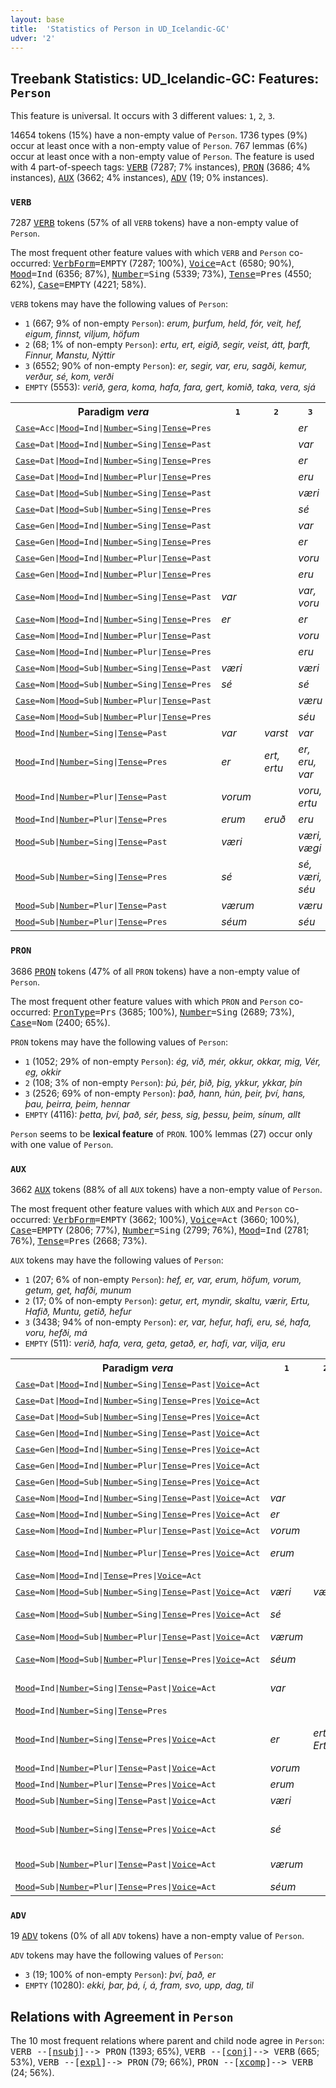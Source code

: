```yaml
---
layout: base
title:  'Statistics of Person in UD_Icelandic-GC'
udver: '2'
---
```


## Treebank Statistics: UD_Icelandic-GC: Features: `Person`

This feature is universal.
It occurs with 3 different values: `1`, `2`, `3`.

14654 tokens (15%) have a non-empty value of `Person`.
1736 types (9%) occur at least once with a non-empty value of `Person`.
767 lemmas (6%) occur at least once with a non-empty value of `Person`.
The feature is used with 4 part-of-speech tags: <tt><a href="is_gc-pos-VERB.html">VERB</a></tt> (7287; 7% instances), <tt><a href="is_gc-pos-PRON.html">PRON</a></tt> (3686; 4% instances), <tt><a href="is_gc-pos-AUX.html">AUX</a></tt> (3662; 4% instances), <tt><a href="is_gc-pos-ADV.html">ADV</a></tt> (19; 0% instances).

### `VERB`

7287 <tt><a href="is_gc-pos-VERB.html">VERB</a></tt> tokens (57% of all `VERB` tokens) have a non-empty value of `Person`.

The most frequent other feature values with which `VERB` and `Person` co-occurred: <tt><a href="is_gc-feat-VerbForm.html">VerbForm</a></tt><tt>=EMPTY</tt> (7287; 100%), <tt><a href="is_gc-feat-Voice.html">Voice</a></tt><tt>=Act</tt> (6580; 90%), <tt><a href="is_gc-feat-Mood.html">Mood</a></tt><tt>=Ind</tt> (6356; 87%), <tt><a href="is_gc-feat-Number.html">Number</a></tt><tt>=Sing</tt> (5339; 73%), <tt><a href="is_gc-feat-Tense.html">Tense</a></tt><tt>=Pres</tt> (4550; 62%), <tt><a href="is_gc-feat-Case.html">Case</a></tt><tt>=EMPTY</tt> (4221; 58%).

`VERB` tokens may have the following values of `Person`:

* `1` (667; 9% of non-empty `Person`): <em>erum, þurfum, held, fór, veit, hef, eigum, finnst, viljum, höfum</em>
* `2` (68; 1% of non-empty `Person`): <em>ertu, ert, eigið, segir, veist, átt, þarft, Finnur, Manstu, Nýttir</em>
* `3` (6552; 90% of non-empty `Person`): <em>er, segir, var, eru, sagði, kemur, verður, sé, kom, verði</em>
* `EMPTY` (5553): <em>verið, gera, koma, hafa, fara, gert, komið, taka, vera, sjá</em>

<table>
  <tr><th>Paradigm <i>vera</i></th><th><tt>1</tt></th><th><tt>2</tt></th><th><tt>3</tt></th></tr>
  <tr><td><tt><tt><a href="is_gc-feat-Case.html">Case</a></tt><tt>=Acc</tt>|<tt><a href="is_gc-feat-Mood.html">Mood</a></tt><tt>=Ind</tt>|<tt><a href="is_gc-feat-Number.html">Number</a></tt><tt>=Sing</tt>|<tt><a href="is_gc-feat-Tense.html">Tense</a></tt><tt>=Pres</tt></tt></td><td></td><td></td><td><em>er</em></td></tr>
  <tr><td><tt><tt><a href="is_gc-feat-Case.html">Case</a></tt><tt>=Dat</tt>|<tt><a href="is_gc-feat-Mood.html">Mood</a></tt><tt>=Ind</tt>|<tt><a href="is_gc-feat-Number.html">Number</a></tt><tt>=Sing</tt>|<tt><a href="is_gc-feat-Tense.html">Tense</a></tt><tt>=Past</tt></tt></td><td></td><td></td><td><em>var</em></td></tr>
  <tr><td><tt><tt><a href="is_gc-feat-Case.html">Case</a></tt><tt>=Dat</tt>|<tt><a href="is_gc-feat-Mood.html">Mood</a></tt><tt>=Ind</tt>|<tt><a href="is_gc-feat-Number.html">Number</a></tt><tt>=Sing</tt>|<tt><a href="is_gc-feat-Tense.html">Tense</a></tt><tt>=Pres</tt></tt></td><td></td><td></td><td><em>er</em></td></tr>
  <tr><td><tt><tt><a href="is_gc-feat-Case.html">Case</a></tt><tt>=Dat</tt>|<tt><a href="is_gc-feat-Mood.html">Mood</a></tt><tt>=Ind</tt>|<tt><a href="is_gc-feat-Number.html">Number</a></tt><tt>=Plur</tt>|<tt><a href="is_gc-feat-Tense.html">Tense</a></tt><tt>=Pres</tt></tt></td><td></td><td></td><td><em>eru</em></td></tr>
  <tr><td><tt><tt><a href="is_gc-feat-Case.html">Case</a></tt><tt>=Dat</tt>|<tt><a href="is_gc-feat-Mood.html">Mood</a></tt><tt>=Sub</tt>|<tt><a href="is_gc-feat-Number.html">Number</a></tt><tt>=Sing</tt>|<tt><a href="is_gc-feat-Tense.html">Tense</a></tt><tt>=Past</tt></tt></td><td></td><td></td><td><em>væri</em></td></tr>
  <tr><td><tt><tt><a href="is_gc-feat-Case.html">Case</a></tt><tt>=Dat</tt>|<tt><a href="is_gc-feat-Mood.html">Mood</a></tt><tt>=Sub</tt>|<tt><a href="is_gc-feat-Number.html">Number</a></tt><tt>=Sing</tt>|<tt><a href="is_gc-feat-Tense.html">Tense</a></tt><tt>=Pres</tt></tt></td><td></td><td></td><td><em>sé</em></td></tr>
  <tr><td><tt><tt><a href="is_gc-feat-Case.html">Case</a></tt><tt>=Gen</tt>|<tt><a href="is_gc-feat-Mood.html">Mood</a></tt><tt>=Ind</tt>|<tt><a href="is_gc-feat-Number.html">Number</a></tt><tt>=Sing</tt>|<tt><a href="is_gc-feat-Tense.html">Tense</a></tt><tt>=Past</tt></tt></td><td></td><td></td><td><em>var</em></td></tr>
  <tr><td><tt><tt><a href="is_gc-feat-Case.html">Case</a></tt><tt>=Gen</tt>|<tt><a href="is_gc-feat-Mood.html">Mood</a></tt><tt>=Ind</tt>|<tt><a href="is_gc-feat-Number.html">Number</a></tt><tt>=Sing</tt>|<tt><a href="is_gc-feat-Tense.html">Tense</a></tt><tt>=Pres</tt></tt></td><td></td><td></td><td><em>er</em></td></tr>
  <tr><td><tt><tt><a href="is_gc-feat-Case.html">Case</a></tt><tt>=Gen</tt>|<tt><a href="is_gc-feat-Mood.html">Mood</a></tt><tt>=Ind</tt>|<tt><a href="is_gc-feat-Number.html">Number</a></tt><tt>=Plur</tt>|<tt><a href="is_gc-feat-Tense.html">Tense</a></tt><tt>=Past</tt></tt></td><td></td><td></td><td><em>voru</em></td></tr>
  <tr><td><tt><tt><a href="is_gc-feat-Case.html">Case</a></tt><tt>=Gen</tt>|<tt><a href="is_gc-feat-Mood.html">Mood</a></tt><tt>=Ind</tt>|<tt><a href="is_gc-feat-Number.html">Number</a></tt><tt>=Plur</tt>|<tt><a href="is_gc-feat-Tense.html">Tense</a></tt><tt>=Pres</tt></tt></td><td></td><td></td><td><em>eru</em></td></tr>
  <tr><td><tt><tt><a href="is_gc-feat-Case.html">Case</a></tt><tt>=Nom</tt>|<tt><a href="is_gc-feat-Mood.html">Mood</a></tt><tt>=Ind</tt>|<tt><a href="is_gc-feat-Number.html">Number</a></tt><tt>=Sing</tt>|<tt><a href="is_gc-feat-Tense.html">Tense</a></tt><tt>=Past</tt></tt></td><td><em>var</em></td><td></td><td><em>var, voru</em></td></tr>
  <tr><td><tt><tt><a href="is_gc-feat-Case.html">Case</a></tt><tt>=Nom</tt>|<tt><a href="is_gc-feat-Mood.html">Mood</a></tt><tt>=Ind</tt>|<tt><a href="is_gc-feat-Number.html">Number</a></tt><tt>=Sing</tt>|<tt><a href="is_gc-feat-Tense.html">Tense</a></tt><tt>=Pres</tt></tt></td><td><em>er</em></td><td></td><td><em>er</em></td></tr>
  <tr><td><tt><tt><a href="is_gc-feat-Case.html">Case</a></tt><tt>=Nom</tt>|<tt><a href="is_gc-feat-Mood.html">Mood</a></tt><tt>=Ind</tt>|<tt><a href="is_gc-feat-Number.html">Number</a></tt><tt>=Plur</tt>|<tt><a href="is_gc-feat-Tense.html">Tense</a></tt><tt>=Past</tt></tt></td><td></td><td></td><td><em>voru</em></td></tr>
  <tr><td><tt><tt><a href="is_gc-feat-Case.html">Case</a></tt><tt>=Nom</tt>|<tt><a href="is_gc-feat-Mood.html">Mood</a></tt><tt>=Ind</tt>|<tt><a href="is_gc-feat-Number.html">Number</a></tt><tt>=Plur</tt>|<tt><a href="is_gc-feat-Tense.html">Tense</a></tt><tt>=Pres</tt></tt></td><td></td><td></td><td><em>eru</em></td></tr>
  <tr><td><tt><tt><a href="is_gc-feat-Case.html">Case</a></tt><tt>=Nom</tt>|<tt><a href="is_gc-feat-Mood.html">Mood</a></tt><tt>=Sub</tt>|<tt><a href="is_gc-feat-Number.html">Number</a></tt><tt>=Sing</tt>|<tt><a href="is_gc-feat-Tense.html">Tense</a></tt><tt>=Past</tt></tt></td><td><em>væri</em></td><td></td><td><em>væri</em></td></tr>
  <tr><td><tt><tt><a href="is_gc-feat-Case.html">Case</a></tt><tt>=Nom</tt>|<tt><a href="is_gc-feat-Mood.html">Mood</a></tt><tt>=Sub</tt>|<tt><a href="is_gc-feat-Number.html">Number</a></tt><tt>=Sing</tt>|<tt><a href="is_gc-feat-Tense.html">Tense</a></tt><tt>=Pres</tt></tt></td><td><em>sé</em></td><td></td><td><em>sé</em></td></tr>
  <tr><td><tt><tt><a href="is_gc-feat-Case.html">Case</a></tt><tt>=Nom</tt>|<tt><a href="is_gc-feat-Mood.html">Mood</a></tt><tt>=Sub</tt>|<tt><a href="is_gc-feat-Number.html">Number</a></tt><tt>=Plur</tt>|<tt><a href="is_gc-feat-Tense.html">Tense</a></tt><tt>=Past</tt></tt></td><td></td><td></td><td><em>væru</em></td></tr>
  <tr><td><tt><tt><a href="is_gc-feat-Case.html">Case</a></tt><tt>=Nom</tt>|<tt><a href="is_gc-feat-Mood.html">Mood</a></tt><tt>=Sub</tt>|<tt><a href="is_gc-feat-Number.html">Number</a></tt><tt>=Plur</tt>|<tt><a href="is_gc-feat-Tense.html">Tense</a></tt><tt>=Pres</tt></tt></td><td></td><td></td><td><em>séu</em></td></tr>
  <tr><td><tt><tt><a href="is_gc-feat-Mood.html">Mood</a></tt><tt>=Ind</tt>|<tt><a href="is_gc-feat-Number.html">Number</a></tt><tt>=Sing</tt>|<tt><a href="is_gc-feat-Tense.html">Tense</a></tt><tt>=Past</tt></tt></td><td><em>var</em></td><td><em>varst</em></td><td><em>var</em></td></tr>
  <tr><td><tt><tt><a href="is_gc-feat-Mood.html">Mood</a></tt><tt>=Ind</tt>|<tt><a href="is_gc-feat-Number.html">Number</a></tt><tt>=Sing</tt>|<tt><a href="is_gc-feat-Tense.html">Tense</a></tt><tt>=Pres</tt></tt></td><td><em>er</em></td><td><em>ert, ertu</em></td><td><em>er, eru, var</em></td></tr>
  <tr><td><tt><tt><a href="is_gc-feat-Mood.html">Mood</a></tt><tt>=Ind</tt>|<tt><a href="is_gc-feat-Number.html">Number</a></tt><tt>=Plur</tt>|<tt><a href="is_gc-feat-Tense.html">Tense</a></tt><tt>=Past</tt></tt></td><td><em>vorum</em></td><td></td><td><em>voru, ertu</em></td></tr>
  <tr><td><tt><tt><a href="is_gc-feat-Mood.html">Mood</a></tt><tt>=Ind</tt>|<tt><a href="is_gc-feat-Number.html">Number</a></tt><tt>=Plur</tt>|<tt><a href="is_gc-feat-Tense.html">Tense</a></tt><tt>=Pres</tt></tt></td><td><em>erum</em></td><td><em>eruð</em></td><td><em>eru</em></td></tr>
  <tr><td><tt><tt><a href="is_gc-feat-Mood.html">Mood</a></tt><tt>=Sub</tt>|<tt><a href="is_gc-feat-Number.html">Number</a></tt><tt>=Sing</tt>|<tt><a href="is_gc-feat-Tense.html">Tense</a></tt><tt>=Past</tt></tt></td><td><em>væri</em></td><td></td><td><em>væri, vægi</em></td></tr>
  <tr><td><tt><tt><a href="is_gc-feat-Mood.html">Mood</a></tt><tt>=Sub</tt>|<tt><a href="is_gc-feat-Number.html">Number</a></tt><tt>=Sing</tt>|<tt><a href="is_gc-feat-Tense.html">Tense</a></tt><tt>=Pres</tt></tt></td><td><em>sé</em></td><td></td><td><em>sé, væri, séu</em></td></tr>
  <tr><td><tt><tt><a href="is_gc-feat-Mood.html">Mood</a></tt><tt>=Sub</tt>|<tt><a href="is_gc-feat-Number.html">Number</a></tt><tt>=Plur</tt>|<tt><a href="is_gc-feat-Tense.html">Tense</a></tt><tt>=Past</tt></tt></td><td><em>værum</em></td><td></td><td><em>væru</em></td></tr>
  <tr><td><tt><tt><a href="is_gc-feat-Mood.html">Mood</a></tt><tt>=Sub</tt>|<tt><a href="is_gc-feat-Number.html">Number</a></tt><tt>=Plur</tt>|<tt><a href="is_gc-feat-Tense.html">Tense</a></tt><tt>=Pres</tt></tt></td><td><em>séum</em></td><td></td><td><em>séu</em></td></tr>
</table>

### `PRON`

3686 <tt><a href="is_gc-pos-PRON.html">PRON</a></tt> tokens (47% of all `PRON` tokens) have a non-empty value of `Person`.

The most frequent other feature values with which `PRON` and `Person` co-occurred: <tt><a href="is_gc-feat-PronType.html">PronType</a></tt><tt>=Prs</tt> (3685; 100%), <tt><a href="is_gc-feat-Number.html">Number</a></tt><tt>=Sing</tt> (2689; 73%), <tt><a href="is_gc-feat-Case.html">Case</a></tt><tt>=Nom</tt> (2400; 65%).

`PRON` tokens may have the following values of `Person`:

* `1` (1052; 29% of non-empty `Person`): <em>ég, við, mér, okkur, okkar, mig, Vér, eg, okkir</em>
* `2` (108; 3% of non-empty `Person`): <em>þú, þér, þið, þig, ykkur, ykkar, þín</em>
* `3` (2526; 69% of non-empty `Person`): <em>það, hann, hún, þeir, því, hans, þau, þeirra, þeim, hennar</em>
* `EMPTY` (4116): <em>þetta, því, það, sér, þess, sig, þessu, þeim, sínum, allt</em>

`Person` seems to be **lexical feature** of `PRON`. 100% lemmas (27) occur only with one value of `Person`.

### `AUX`

3662 <tt><a href="is_gc-pos-AUX.html">AUX</a></tt> tokens (88% of all `AUX` tokens) have a non-empty value of `Person`.

The most frequent other feature values with which `AUX` and `Person` co-occurred: <tt><a href="is_gc-feat-VerbForm.html">VerbForm</a></tt><tt>=EMPTY</tt> (3662; 100%), <tt><a href="is_gc-feat-Voice.html">Voice</a></tt><tt>=Act</tt> (3660; 100%), <tt><a href="is_gc-feat-Case.html">Case</a></tt><tt>=EMPTY</tt> (2806; 77%), <tt><a href="is_gc-feat-Number.html">Number</a></tt><tt>=Sing</tt> (2799; 76%), <tt><a href="is_gc-feat-Mood.html">Mood</a></tt><tt>=Ind</tt> (2781; 76%), <tt><a href="is_gc-feat-Tense.html">Tense</a></tt><tt>=Pres</tt> (2668; 73%).

`AUX` tokens may have the following values of `Person`:

* `1` (207; 6% of non-empty `Person`): <em>hef, er, var, erum, höfum, vorum, getum, get, hafði, munum</em>
* `2` (17; 0% of non-empty `Person`): <em>getur, ert, myndir, skaltu, værir, Ertu, Hafið, Muntu, getið, hefur</em>
* `3` (3438; 94% of non-empty `Person`): <em>er, var, hefur, hafi, eru, sé, hafa, voru, hefði, má</em>
* `EMPTY` (511): <em>verið, hafa, vera, geta, getað, er, hafi, var, vilja, eru</em>

<table>
  <tr><th>Paradigm <i>vera</i></th><th><tt>1</tt></th><th><tt>2</tt></th><th><tt>3</tt></th></tr>
  <tr><td><tt><tt><a href="is_gc-feat-Case.html">Case</a></tt><tt>=Dat</tt>|<tt><a href="is_gc-feat-Mood.html">Mood</a></tt><tt>=Ind</tt>|<tt><a href="is_gc-feat-Number.html">Number</a></tt><tt>=Sing</tt>|<tt><a href="is_gc-feat-Tense.html">Tense</a></tt><tt>=Past</tt>|<tt><a href="is_gc-feat-Voice.html">Voice</a></tt><tt>=Act</tt></tt></td><td></td><td></td><td><em>var</em></td></tr>
  <tr><td><tt><tt><a href="is_gc-feat-Case.html">Case</a></tt><tt>=Dat</tt>|<tt><a href="is_gc-feat-Mood.html">Mood</a></tt><tt>=Ind</tt>|<tt><a href="is_gc-feat-Number.html">Number</a></tt><tt>=Sing</tt>|<tt><a href="is_gc-feat-Tense.html">Tense</a></tt><tt>=Pres</tt>|<tt><a href="is_gc-feat-Voice.html">Voice</a></tt><tt>=Act</tt></tt></td><td></td><td></td><td><em>er</em></td></tr>
  <tr><td><tt><tt><a href="is_gc-feat-Case.html">Case</a></tt><tt>=Dat</tt>|<tt><a href="is_gc-feat-Mood.html">Mood</a></tt><tt>=Sub</tt>|<tt><a href="is_gc-feat-Number.html">Number</a></tt><tt>=Sing</tt>|<tt><a href="is_gc-feat-Tense.html">Tense</a></tt><tt>=Pres</tt>|<tt><a href="is_gc-feat-Voice.html">Voice</a></tt><tt>=Act</tt></tt></td><td></td><td></td><td><em>sé</em></td></tr>
  <tr><td><tt><tt><a href="is_gc-feat-Case.html">Case</a></tt><tt>=Gen</tt>|<tt><a href="is_gc-feat-Mood.html">Mood</a></tt><tt>=Ind</tt>|<tt><a href="is_gc-feat-Number.html">Number</a></tt><tt>=Sing</tt>|<tt><a href="is_gc-feat-Tense.html">Tense</a></tt><tt>=Past</tt>|<tt><a href="is_gc-feat-Voice.html">Voice</a></tt><tt>=Act</tt></tt></td><td></td><td></td><td><em>var</em></td></tr>
  <tr><td><tt><tt><a href="is_gc-feat-Case.html">Case</a></tt><tt>=Gen</tt>|<tt><a href="is_gc-feat-Mood.html">Mood</a></tt><tt>=Ind</tt>|<tt><a href="is_gc-feat-Number.html">Number</a></tt><tt>=Sing</tt>|<tt><a href="is_gc-feat-Tense.html">Tense</a></tt><tt>=Pres</tt>|<tt><a href="is_gc-feat-Voice.html">Voice</a></tt><tt>=Act</tt></tt></td><td></td><td></td><td><em>er</em></td></tr>
  <tr><td><tt><tt><a href="is_gc-feat-Case.html">Case</a></tt><tt>=Gen</tt>|<tt><a href="is_gc-feat-Mood.html">Mood</a></tt><tt>=Ind</tt>|<tt><a href="is_gc-feat-Number.html">Number</a></tt><tt>=Plur</tt>|<tt><a href="is_gc-feat-Tense.html">Tense</a></tt><tt>=Pres</tt>|<tt><a href="is_gc-feat-Voice.html">Voice</a></tt><tt>=Act</tt></tt></td><td></td><td></td><td><em>eru</em></td></tr>
  <tr><td><tt><tt><a href="is_gc-feat-Case.html">Case</a></tt><tt>=Gen</tt>|<tt><a href="is_gc-feat-Mood.html">Mood</a></tt><tt>=Sub</tt>|<tt><a href="is_gc-feat-Number.html">Number</a></tt><tt>=Sing</tt>|<tt><a href="is_gc-feat-Tense.html">Tense</a></tt><tt>=Pres</tt>|<tt><a href="is_gc-feat-Voice.html">Voice</a></tt><tt>=Act</tt></tt></td><td></td><td></td><td><em>sé</em></td></tr>
  <tr><td><tt><tt><a href="is_gc-feat-Case.html">Case</a></tt><tt>=Nom</tt>|<tt><a href="is_gc-feat-Mood.html">Mood</a></tt><tt>=Ind</tt>|<tt><a href="is_gc-feat-Number.html">Number</a></tt><tt>=Sing</tt>|<tt><a href="is_gc-feat-Tense.html">Tense</a></tt><tt>=Past</tt>|<tt><a href="is_gc-feat-Voice.html">Voice</a></tt><tt>=Act</tt></tt></td><td><em>var</em></td><td></td><td><em>var</em></td></tr>
  <tr><td><tt><tt><a href="is_gc-feat-Case.html">Case</a></tt><tt>=Nom</tt>|<tt><a href="is_gc-feat-Mood.html">Mood</a></tt><tt>=Ind</tt>|<tt><a href="is_gc-feat-Number.html">Number</a></tt><tt>=Sing</tt>|<tt><a href="is_gc-feat-Tense.html">Tense</a></tt><tt>=Pres</tt>|<tt><a href="is_gc-feat-Voice.html">Voice</a></tt><tt>=Act</tt></tt></td><td><em>er</em></td><td></td><td><em>er</em></td></tr>
  <tr><td><tt><tt><a href="is_gc-feat-Case.html">Case</a></tt><tt>=Nom</tt>|<tt><a href="is_gc-feat-Mood.html">Mood</a></tt><tt>=Ind</tt>|<tt><a href="is_gc-feat-Number.html">Number</a></tt><tt>=Plur</tt>|<tt><a href="is_gc-feat-Tense.html">Tense</a></tt><tt>=Past</tt>|<tt><a href="is_gc-feat-Voice.html">Voice</a></tt><tt>=Act</tt></tt></td><td><em>vorum</em></td><td></td><td><em>voru</em></td></tr>
  <tr><td><tt><tt><a href="is_gc-feat-Case.html">Case</a></tt><tt>=Nom</tt>|<tt><a href="is_gc-feat-Mood.html">Mood</a></tt><tt>=Ind</tt>|<tt><a href="is_gc-feat-Number.html">Number</a></tt><tt>=Plur</tt>|<tt><a href="is_gc-feat-Tense.html">Tense</a></tt><tt>=Pres</tt>|<tt><a href="is_gc-feat-Voice.html">Voice</a></tt><tt>=Act</tt></tt></td><td><em>erum</em></td><td></td><td><em>eru, erum</em></td></tr>
  <tr><td><tt><tt><a href="is_gc-feat-Case.html">Case</a></tt><tt>=Nom</tt>|<tt><a href="is_gc-feat-Mood.html">Mood</a></tt><tt>=Ind</tt>|<tt><a href="is_gc-feat-Tense.html">Tense</a></tt><tt>=Pres</tt>|<tt><a href="is_gc-feat-Voice.html">Voice</a></tt><tt>=Act</tt></tt></td><td></td><td></td><td><em>er</em></td></tr>
  <tr><td><tt><tt><a href="is_gc-feat-Case.html">Case</a></tt><tt>=Nom</tt>|<tt><a href="is_gc-feat-Mood.html">Mood</a></tt><tt>=Sub</tt>|<tt><a href="is_gc-feat-Number.html">Number</a></tt><tt>=Sing</tt>|<tt><a href="is_gc-feat-Tense.html">Tense</a></tt><tt>=Past</tt>|<tt><a href="is_gc-feat-Voice.html">Voice</a></tt><tt>=Act</tt></tt></td><td><em>væri</em></td><td><em>værir</em></td><td><em>væri</em></td></tr>
  <tr><td><tt><tt><a href="is_gc-feat-Case.html">Case</a></tt><tt>=Nom</tt>|<tt><a href="is_gc-feat-Mood.html">Mood</a></tt><tt>=Sub</tt>|<tt><a href="is_gc-feat-Number.html">Number</a></tt><tt>=Sing</tt>|<tt><a href="is_gc-feat-Tense.html">Tense</a></tt><tt>=Pres</tt>|<tt><a href="is_gc-feat-Voice.html">Voice</a></tt><tt>=Act</tt></tt></td><td><em>sé</em></td><td></td><td><em>sé, væri</em></td></tr>
  <tr><td><tt><tt><a href="is_gc-feat-Case.html">Case</a></tt><tt>=Nom</tt>|<tt><a href="is_gc-feat-Mood.html">Mood</a></tt><tt>=Sub</tt>|<tt><a href="is_gc-feat-Number.html">Number</a></tt><tt>=Plur</tt>|<tt><a href="is_gc-feat-Tense.html">Tense</a></tt><tt>=Past</tt>|<tt><a href="is_gc-feat-Voice.html">Voice</a></tt><tt>=Act</tt></tt></td><td><em>værum</em></td><td></td><td><em>væru</em></td></tr>
  <tr><td><tt><tt><a href="is_gc-feat-Case.html">Case</a></tt><tt>=Nom</tt>|<tt><a href="is_gc-feat-Mood.html">Mood</a></tt><tt>=Sub</tt>|<tt><a href="is_gc-feat-Number.html">Number</a></tt><tt>=Plur</tt>|<tt><a href="is_gc-feat-Tense.html">Tense</a></tt><tt>=Pres</tt>|<tt><a href="is_gc-feat-Voice.html">Voice</a></tt><tt>=Act</tt></tt></td><td><em>séum</em></td><td></td><td><em>séu, sé</em></td></tr>
  <tr><td><tt><tt><a href="is_gc-feat-Mood.html">Mood</a></tt><tt>=Ind</tt>|<tt><a href="is_gc-feat-Number.html">Number</a></tt><tt>=Sing</tt>|<tt><a href="is_gc-feat-Tense.html">Tense</a></tt><tt>=Past</tt>|<tt><a href="is_gc-feat-Voice.html">Voice</a></tt><tt>=Act</tt></tt></td><td><em>var</em></td><td></td><td><em>var, varð</em></td></tr>
  <tr><td><tt><tt><a href="is_gc-feat-Mood.html">Mood</a></tt><tt>=Ind</tt>|<tt><a href="is_gc-feat-Number.html">Number</a></tt><tt>=Sing</tt>|<tt><a href="is_gc-feat-Tense.html">Tense</a></tt><tt>=Pres</tt></tt></td><td></td><td></td><td><em>er</em></td></tr>
  <tr><td><tt><tt><a href="is_gc-feat-Mood.html">Mood</a></tt><tt>=Ind</tt>|<tt><a href="is_gc-feat-Number.html">Number</a></tt><tt>=Sing</tt>|<tt><a href="is_gc-feat-Tense.html">Tense</a></tt><tt>=Pres</tt>|<tt><a href="is_gc-feat-Voice.html">Voice</a></tt><tt>=Act</tt></tt></td><td><em>er</em></td><td><em>ert, Ertu</em></td><td><em>er, var, eru, voru</em></td></tr>
  <tr><td><tt><tt><a href="is_gc-feat-Mood.html">Mood</a></tt><tt>=Ind</tt>|<tt><a href="is_gc-feat-Number.html">Number</a></tt><tt>=Plur</tt>|<tt><a href="is_gc-feat-Tense.html">Tense</a></tt><tt>=Past</tt>|<tt><a href="is_gc-feat-Voice.html">Voice</a></tt><tt>=Act</tt></tt></td><td><em>vorum</em></td><td></td><td><em>voru</em></td></tr>
  <tr><td><tt><tt><a href="is_gc-feat-Mood.html">Mood</a></tt><tt>=Ind</tt>|<tt><a href="is_gc-feat-Number.html">Number</a></tt><tt>=Plur</tt>|<tt><a href="is_gc-feat-Tense.html">Tense</a></tt><tt>=Pres</tt>|<tt><a href="is_gc-feat-Voice.html">Voice</a></tt><tt>=Act</tt></tt></td><td><em>erum</em></td><td></td><td><em>eru</em></td></tr>
  <tr><td><tt><tt><a href="is_gc-feat-Mood.html">Mood</a></tt><tt>=Sub</tt>|<tt><a href="is_gc-feat-Number.html">Number</a></tt><tt>=Sing</tt>|<tt><a href="is_gc-feat-Tense.html">Tense</a></tt><tt>=Past</tt>|<tt><a href="is_gc-feat-Voice.html">Voice</a></tt><tt>=Act</tt></tt></td><td><em>væri</em></td><td></td><td><em>væri</em></td></tr>
  <tr><td><tt><tt><a href="is_gc-feat-Mood.html">Mood</a></tt><tt>=Sub</tt>|<tt><a href="is_gc-feat-Number.html">Number</a></tt><tt>=Sing</tt>|<tt><a href="is_gc-feat-Tense.html">Tense</a></tt><tt>=Pres</tt>|<tt><a href="is_gc-feat-Voice.html">Voice</a></tt><tt>=Act</tt></tt></td><td><em>sé</em></td><td></td><td><em>sé, verði, væri</em></td></tr>
  <tr><td><tt><tt><a href="is_gc-feat-Mood.html">Mood</a></tt><tt>=Sub</tt>|<tt><a href="is_gc-feat-Number.html">Number</a></tt><tt>=Plur</tt>|<tt><a href="is_gc-feat-Tense.html">Tense</a></tt><tt>=Past</tt>|<tt><a href="is_gc-feat-Voice.html">Voice</a></tt><tt>=Act</tt></tt></td><td><em>værum</em></td><td></td><td><em>væru, værum</em></td></tr>
  <tr><td><tt><tt><a href="is_gc-feat-Mood.html">Mood</a></tt><tt>=Sub</tt>|<tt><a href="is_gc-feat-Number.html">Number</a></tt><tt>=Plur</tt>|<tt><a href="is_gc-feat-Tense.html">Tense</a></tt><tt>=Pres</tt>|<tt><a href="is_gc-feat-Voice.html">Voice</a></tt><tt>=Act</tt></tt></td><td><em>séum</em></td><td></td><td><em>séu</em></td></tr>
</table>

### `ADV`

19 <tt><a href="is_gc-pos-ADV.html">ADV</a></tt> tokens (0% of all `ADV` tokens) have a non-empty value of `Person`.

`ADV` tokens may have the following values of `Person`:

* `3` (19; 100% of non-empty `Person`): <em>því, það, er</em>
* `EMPTY` (10280): <em>ekki, þar, þá, í, á, fram, svo, upp, dag, til</em>

## Relations with Agreement in `Person`

The 10 most frequent relations where parent and child node agree in `Person`:
<tt>VERB --[<tt><a href="is_gc-dep-nsubj.html">nsubj</a></tt>]--> PRON</tt> (1393; 65%),
<tt>VERB --[<tt><a href="is_gc-dep-conj.html">conj</a></tt>]--> VERB</tt> (665; 53%),
<tt>VERB --[<tt><a href="is_gc-dep-expl.html">expl</a></tt>]--> PRON</tt> (79; 66%),
<tt>PRON --[<tt><a href="is_gc-dep-xcomp.html">xcomp</a></tt>]--> VERB</tt> (24; 56%).

